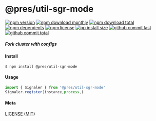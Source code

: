 # @pres/util-sgr-mode

[![npm version][badge-npm-version]][url-npm]
[![npm download monthly][badge-npm-download-monthly]][url-npm]
[![npm download total][badge-npm-download-total]][url-npm]
[![npm dependents][badge-npm-dependents]][url-github]
[![npm license][badge-npm-license]][url-npm]
[![pp install size][badge-pp-install-size]][url-pp]
[![github commit last][badge-github-last-commit]][url-github]
[![github commit total][badge-github-commit-count]][url-github]

[//]: <> (Shields)

[badge-npm-version]: https://flat.badgen.net/npm/v/@pres/util-sgr-mode

[badge-npm-download-monthly]: https://flat.badgen.net/npm/dm/@pres/util-sgr-mode

[badge-npm-download-total]:https://flat.badgen.net/npm/dt/@pres/util-sgr-mode

[badge-npm-dependents]: https://flat.badgen.net/npm/dependents/@pres/util-sgr-mode

[badge-npm-license]: https://flat.badgen.net/npm/license/@pres/util-sgr-mode

[badge-pp-install-size]: https://flat.badgen.net/packagephobia/install/@pres/util-sgr-mode

[badge-github-last-commit]: https://flat.badgen.net/github/last-commit/hoyeungw/pres

[badge-github-commit-count]: https://flat.badgen.net/github/commits/hoyeungw/pres

[//]: <> (Link)

[url-npm]: https://npmjs.org/package/@pres/util-sgr-mode

[url-pp]: https://packagephobia.now.sh/result?p=@pres/util-sgr-mode

[url-github]: https://github.com/hoyeungw/pres

##### Fork cluster with configs

#### Install

```console
$ npm install @pres/util-sgr-mode
```

#### Usage

```js
import { Signaler } from '@pres/util-sgr-mode'
Signaler.register(instance,process,)
```

#### Meta

[LICENSE (MIT)](LICENSE)

